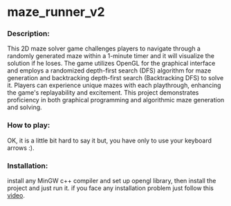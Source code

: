 # maze_runner_v2
### Description:
This 2D maze solver game challenges players to navigate through a randomly generated maze within a 1-minute timer and it will visualize the solution if he loses. The game utilizes OpenGL for the graphical interface and employs a randomized depth-first search (DFS) algorithm for maze generation and backtracking depth-first search (Backtracking DFS) to solve it. Players can experience unique mazes with each playthrough, enhancing the game's replayability and excitement. This project demonstrates proficiency in both graphical programming and algorithmic maze generation and solving.


### How to play:
OK, it is a little bit hard to say it but, you have only to use your keyboard arrows :).


### Installation:
install any MinGW c++ compiler and set up opengl library, then install the project and just run it.
if you face any installation problem just follow this [video](https://www.youtube.com/watch?v=14atQ1GTNYg&t=2s). 
